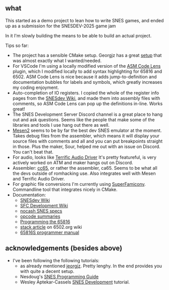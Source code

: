 ## what

This started as a demo project to lean how to write SNES games, and ended up as a submission for the SNESDEV-2025 game jam

In it I'm slowly building the means to be able to build an actual project.

Tips so far:
- The project has a sensible CMake setup. Georgjz has a great [setup](https://georgjz.github.io/snesaa10/)
  that was almost exactly what I wanted/needed.
- For VSCode I'm using a locally modified version of the
  [ASM Code Lens](https://github.com/maziac/asm-code-lens) plugin, which I modified locally to add
  syntax highlighting for 65816 and 6502. ASM Code Lens is nice because it adds jump-to-definition
  and documentation bubbles for labels and symbols, which greatly increases my coding enjoyment.
- Auto-completion of IO registers. I copied the whole of the register info pages from the
  [SNESdev Wiki](https://snes.nesdev.org/wiki/SNESdev_Wiki), and made them into assembly
  files with comments, so ASM Code Lens can pop up the definitions in-line. Works great!
- The SNES Development Server Discord channel is a great place to hang out and ask questions.
  Seems like the people that make some of the libraries and tools I use hang out there as well.
- [Mesen2](https://github.com/SourMesen/Mesen2) seems to be by far the best dev SNES emulator at
  the moment. Takes debug files from the assembler, which means it will display your source files
  with comments and all and you can put breakpoints straight in those. Plus the maker, Sour, helped
  me out with an issue on Discord. You can't beat that.
- For audio, looks like [Terrific Audio Driver](https://github.com/undisbeliever/terrific-audio-driver)
  It's pretty featureful, is very actively worked on ATM and maker hangs out on Discord.
- Assembler: [cc65](https://cc65.github.io), or rather the assembler, ca65. Seems to be what all the
  devs outside of romhacking use. Also integrates well with Mesen and Terrific Audio Driver.
- For graphic file conversions I'm currently using [SuperFamiconv](https://github.com/Optiroc/SuperFamiconv).
  Commandline tool that integrates nicely in CMake.
- Documentation:
  - [SNESdev Wiki](https://snes.nesdev.org/wiki/SNESdev_Wiki)
  - [SFC Development Wiki](https://wiki.superfamicom.org)
  - [nocash SNES specs](https://problemkaputt.de/fullsnes.htm)
  - [opcode summaries](https://undisbeliever.net/snesdev/65816-opcodes.html)
  - [Programming the 65816](https://www.amazon.com/Programming-65816-Including-65C02-65802/dp/0893037893)
  - [stack article](http://6502org.wikidot.com/software-65816-parameters-on-stack) on 6502.org wiki
  - [65816S programmer manual](https://www.westerndesigncenter.com/wdc/documentation/w65c816s.pdf)


## acknowledgements (besides above)

- I've been following the following tutorials:
  - as already mentioned [jeorgjz](https://georgjz.github.io/snesaa01/). Pretty lenghy. In the end
    provides you with quite a decent setup.
  - Nesdoug's [SNES Programming Guide](https://nesdoug.com/2020/03/19/snes-projects/)
  - Wesley Aptekar-Cassels [SNES Development](https://blog.wesleyac.com/posts/snes-dev-1-getting-started) tutorial.